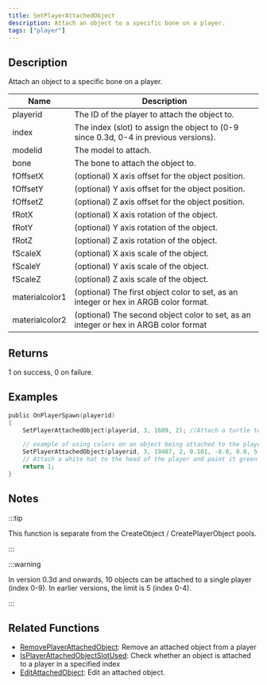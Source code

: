 ```yaml
---
title: SetPlayerAttachedObject
description: Attach an object to a specific bone on a player.
tags: ["player"]
---
```


<VersionWarn version='SA-MP 0.3c' />

## Description

Attach an object to a specific bone on a player.

| Name           | Description                                                                          |
| -------------- | ------------------------------------------------------------------------------------ |
| playerid       | The ID of the player to attach the object to.                                        |
| index          | The index (slot) to assign the object to (0-9 since 0.3d, 0-4 in previous versions). |
| modelid        | The model to attach.                                                                 |
| bone           | The bone to attach the object to.                                                    |
| fOffsetX       | (optional) X axis offset for the object position.                                    |
| fOffsetY       | (optional) Y axis offset for the object position.                                    |
| fOffsetZ       | (optional) Z axis offset for the object position.                                    |
| fRotX          | (optional) X axis rotation of the object.                                            |
| fRotY          | (optional) Y axis rotation of the object.                                            |
| fRotZ          | (optional) Z axis rotation of the object.                                            |
| fScaleX        | (optional) X axis scale of the object.                                               |
| fScaleY        | (optional) Y axis scale of the object.                                               |
| fScaleZ        | (optional) Z axis scale of the object.                                               |
| materialcolor1 | (optional) The first object color to set, as an integer or hex in ARGB color format. |
| materialcolor2 | (optional) The second object color to set, as an integer or hex in ARGB color format |

## Returns

1 on success, 0 on failure.

## Examples

```c
public OnPlayerSpawn(playerid)
{
    SetPlayerAttachedObject(playerid, 3, 1609, 2); //Attach a turtle to the playerid's head, in slot 3

    // example of using colors on an object being attached to the player:
    SetPlayerAttachedObject(playerid, 3, 19487, 2, 0.101, -0.0, 0.0, 5.50, 84.60, 83.7, 1.0, 1.0, 1.0, 0xFF00FF00);
    // Attach a white hat to the head of the player and paint it green
    return 1;
}
```

## Notes

:::tip

This function is separate from the CreateObject / CreatePlayerObject pools.

:::

:::warning

In version 0.3d and onwards, 10 objects can be attached to a single player (index 0-9). In earlier versions, the limit is 5 (index 0-4).

:::

## Related Functions

- [RemovePlayerAttachedObject](RemovePlayerAttachedObject): Remove an attached object from a player
- [IsPlayerAttachedObjectSlotUsed](IsPlayerAttachedObjectSlotUsed): Check whether an object is attached to a player in a specified index
- [EditAttachedObject](EditAttachedObject): Edit an attached object.

